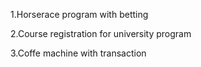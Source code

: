 1.Horserace program with betting

2.Course registration for university program

3.Coffe machine with transaction


